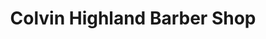 ---
title: "Colvin Highland Barber Shop"
url: /buffalo/colvin-highland-barber-shop/
shop: hairdresser
---